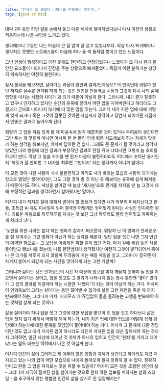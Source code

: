 ```yaml
---
title: "인생은 늘 좋았다 나빴다를 반복하는 것인가.."
tags: [good or bad]
---
```


대략 2주 동안 하던 일을 손에서 놓고 다른 세계에 젖어지냈다보니 다시 이전의 생활로 적응하는데 나름 부담을 느끼고 있다.

생각해보니 그동안 나는 마음의 큰 짐 없이 잘 살고 있었나보다. 막상 다시 복귀해보니 생각지도 못했던 스트레스들이 마음에 하나 둘 씩 돌처럼 쌓이고 있는 느낌이다.

그냥 인생이 행복하다고 까진 못해도 편안하고 안정되었구나 느꼈다가 또 다시 뭔가 불안한 요소들이 나타나서 긴장을 주는 상황으로 빠져들었다. 뭐랄까 이런 분위기는 상당히 익숙하지만 여전히 불편하다.

잠시 생각을 해보자면, 살아가는 과정이 원인과 결과/인과응보? 의 연속인데 뭐랄까 한번 저지른 실수를 연거풔 하게 되는 것은 원인을 만들어낸 시점과 그것이 다시 나의 삶에 영향을 미치는 시점의 차이가 꽤 되기 때문이 아닐까 한다. 그러니까, 내가 뭔가 잘못하고 있구나 인지하고 있지만 순간의 유혹에 끌려서 어떤 업을 지어버린다고 하더라도 그 결과가 곧바로 나타나지 않기에 더 많은 업을 짓는다. 그러다 내가 지은 업에 대해 까맣게 잊게 되거나 혹은 그것이 잘못된 것이란 사실까지 망각하고 당연시 되어버린 시점에서 안좋은 결과로 돌아오게 된다. 

뭐랄까 그 업을 처음 짓게 될 때 마음속에 뭔가 깨름칙한 것이 있거나 두려움이 생긴다면 그만 두는 게 맞을까 아니면 어차피 한 번 뿐인 인생 뭐든 시도해보자 하는 자세가 맞을까 하는 생각을 해보지만, 어차피 답이란 건 없다. 그래도 큰 문제가 될 것이라고 생각지 않았던 나의 행동에 대한 결과가 부정적인 결과로 한참 뒤에 나타나면 그렇게 늘 후회를 하고야 만다. 막상 그 일을 저지를 땐 뭔가 마음이 불편하더라도 어디에서 솟아난 용기인지 '까짓거 잘 안되면 그 대가를 치루면 그만이지' 하는 생각까지 하니까 말이다.

이 모든 것이 나란 사람이 내내 불완전하고 아직도 내가 바라는 모습의 사람이 되기에는 참으로 멀었단 생각이지만, 그도 그럴 것이 별 것 아닌 듯 해보이는 유혹에 쉽게 빠져들기 때문이기도 하다. 세상을 살아갈 때 늘상 '새가슴'으로 뭔가를 저지를 땐 늘 그것에 대해 부정적인 결과를 생각하면서 살아왔지만 말이다. 

어차피 내가 저지른 일에 대해서 받아야 할 업보가 있다면 내가 아무리 피해다닌다고 한 들, 초특급 Ai 유도 미사일이 되어 결국엔 어떻게든 얻어맞게 된다는 사실만 인지하면 된다. 괴로운 마음으로 하루하루를 지내는 것 보단 그냥 하루라도 빨리 얻어맞고 아파하는 게 차라리 낫다. 

'노인을 위한 나라는 없다'라는 영화가 갑자기 떠오른다. 뭐랄까 난 이 영화가 인과응보를 잘 보여주는 그런 영화가 아닌가 하는 생각을 해본다. 일단 업을 짓고 나면 그저 인간의 미약한 힘으로는 그 보답을 어떻게든 피할 길이 없단 거다. 마치 길에 세워 놓은 차를 들이받고 뺑소니를 쳤는데, 나름 완전범죄라 생각했지만 여전히 그것이 발각되어서 혹여나 큰 대가를 치루게 되지 않을까 두려움에 떠는 매일 매일을 살고, 그러다가 결국엔 이자까지 붙여서 되갚게 되는 사건을 맞이하게 되는 그런 거랄까?

그러니까 삶이란 것은 인과응보의 시간 차 때문에 업보를 미처 깨닫지 못하며 늘 업을 지으면서 살아가는 것이고, 업을 짓고도 그 결과가 나타나지 않는 잠시 동안엔 '좋다' 였다가 그 업의 결과를 되갚아야 하는 시점엔 '나빴다'가 되는 것이 아닐까 하는 거다. 어차피 이 인과응보의 고리는 살아가는 동안 끊어낼 수 없기에 삶은 그런 패턴을 죽을 때 까지 반복해야 하는, 그러니까 마치 '시지푸스'가 끊임없이 돌을 올려놓는 고행을 반복해야 하는 것처럼 살게 되는 것이다. 

삶을 살아가야 하니 업을 짓고 그것에 대한 보답을 받으며 또 업을 짓고 하다보니 삶은 업을 짓지 않기 위해서 어떻게 해야 하는가, 내가 지은 업에 대한 업보를 어떻게 쉽게 감당해야 하는가에 대한 문제를 끊임없이 풀어내야 하는 거다. 어차피 그 문제에 대한 정답이란 것도 없고 내가 저지른 업이 아니라도 타인이 저지른 업을 대신 갚아내야 하는 것까지 고려하면, 일단 세상에 태어난 것 자체가 하나의 업이고 인간이 '원죄'를 가지고 태어났다는 말도 비슷한 맥락에서 나온 것 아닐까 한다.

어차피 인간의 삶이 그러하고 제 아무리 많은 경험과 지혜가 생긴다고 하더라도 지금 저지르고 있는 나의 업이 어떤 모습으로 나에게 돌아오게 될지 정확히 알 수 없다. 정확히 안다고 한들 그 업을 저지르는 것을 피할 수 있을까? 어차피 모든 것을 초월한 성인의 삶 - 그러니까 지극히 절제된 삶을 살아가는 것으로 원치 않은 업보를 피하자는 삶의 스타일 - 을 추구하지 않는 평범한 인간의 삶을 살기로 한 입장에서는?


